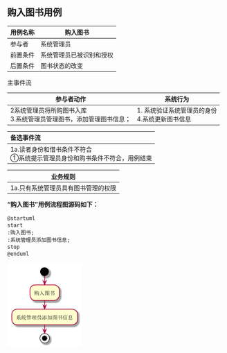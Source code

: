 ##  **购入图书用例**  

| 用例名称 | 购入图书                 |
| :------- | ------------------------ |
| 参与者   | 系统管理员               |
| 前置条件 | 系统管理员已被识别和授权 |
| 后置条件 | 图书状态的改变           |

主事件流

| 参与者动作                                                   | 系统行为                                            |
| ------------------------------------------------------------ | --------------------------------------------------- |
| 2系统管理员将所购图书入库 <br />3.系统管理员管理图书，添加管理图书信息； | 1. 系统验证系统管理员的身份<br />4.系统更新图书信息 |

| 备选事件流                                                   |
|:------------------------------------------------------------ |
| 1a.读者身份和借书条件不符合<br />①系统提示管理员身份和购书条件不符合，用例结束 |

| 业务规则                            |
| ----------------------------------- |
| 1a.只有系统管理员具有图书管理的权限 |

**“购入图书”用例流程图源码如下：**

```
@startuml
start
:购入图书;
:系统管理员添加图书信息;
stop
@enduml
```

![progress](./img/progess.png)